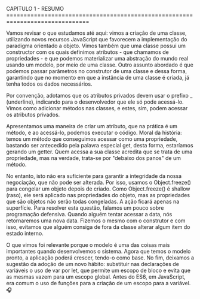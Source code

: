 CAPITULO 1 - RESUMO ==============================================================================

Vamos revisar o que estudamos até aqui: vimos a criação de uma classe, utilizando novos recursos JavaScript que favorecem a implementação do paradigma orientado a objeto. Vimos também que uma classe possui um constructor com os quais definimos atributos - que chamamos de propriedades - e que podemos materializar uma abstração do mundo real usando um modelo, por meio de uma classe. Outro assunto abordado é que podemos passar parâmetros no construtor de uma classe e dessa forma, garantindo que no momento em que a instância de uma classe é criada, já tenha todos os dados necessários.

Por convenção, adotamos que os atributos privados devem usar o prefixo _ (underline), indicando para o desenvolvedor que ele só pode acessá-lo. Vimos como adicionar métodos nas classes, e estes, sim, podem acessar os atributos privados.

Apresentamos uma maneira de criar um atributo, que na prática é um método, e ao acessá-lo, podemos executar o código. Moral da história: temos um método que conseguimos acessar como uma propriedade, bastando ser antecedido pela palavra especial get, desta forma, estaríamos gerando um getter. Quem acessa a sua classe acredita que se trata de uma propriedade, mas na verdade, trata-se por "debaixo dos panos" de um método.

No entanto, isto não era suficiente para garantir a integridade da nossa negociação, que não pode ser alterada. Por isso, usamos o Object.freeze() para congelar um objeto depois de criado. Como Object.freeze() é shallow (raso), ele será aplicado nas propriedades do objeto, mas as propriedades que são objetos não serão todas congeladas. A ação ficará apenas na superfície. Para resolver esta questão, falamos um pouco sobre programação defensiva. Quando alguém tentar acessar a data, nós retornaremos uma nova data. Fizemos o mesmo com o construtor e com isso, evitamos que alguém consiga de fora da classe alterar algum item do estado interno.

O que vimos foi relevante porque o modelo é uma das coisas mais importantes quando desenvolvemos o sistema. Agora que temos o modelo pronto, a aplicação poderá crescer, tendo-o como base. No fim, deixamos a sugestão da adoção de um novo hábito: substituir nas declarações de variáveis o uso de var por let, que permite um escopo de bloco e evita que as mesmas vazem para um escopo global. Antes do ES6, em JavaScript, era comum o uso de funções para a criação de um escopo para a variável.🎧